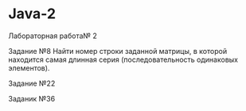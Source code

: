 # Java-2

Лабораторная работа№ 2 

Задание №8
Найти номер строки заданной матрицы, в которой находится самая длинная серия (последовательность одинаковых элементов).

Задание №22

Заданик №36
